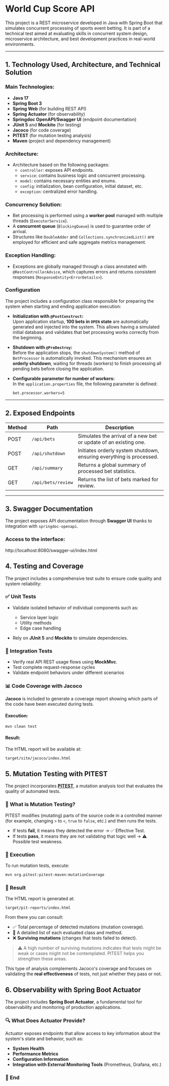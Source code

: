 # World Cup Score API

This project is a REST microservice developed in Java with Spring Boot that simulates concurrent processing of sports event betting. It is part of a technical test aimed at evaluating skills in concurrent system design, microservice architecture, and best development practices in real-world environments.

---

## 1. Technology Used, Architecture, and Technical Solution

### Main Technologies:
- **Java 17**
- **Spring Boot 3**
- **Spring Web** (for building REST API)
- **Spring Actuator** (for observability)
- **Springdoc OpenAPI/Swagger UI** (endpoint documentation)
- **JUnit 5** and **Mockito** (for testing)
- **Jacoco** (for code coverage)
- **PITEST** (for mutation testing analysis)
- **Maven** (project and dependency management)

### Architecture:
- Architecture based on the following packages:
    - `controller`: exposes API endpoints.
    - `service`: contains business logic and concurrent processing.
    - `model`: contains necessary entities and enums.
    - `config`: initialization, bean configuration, initial dataset, etc.
    - `exception`: centralized error handling.

### Concurrency Solution:
- Bet processing is performed using a **worker pool** managed with multiple threads (`ExecutorService`).
- A **concurrent queue** (`BlockingQueue`) is used to guarantee order of arrival.
- Structures like `DoubleAdder` and `Collections.synchronizedList()` are employed for efficient and safe aggregate metrics management.

### Exception Handling:
- Exceptions are globally managed through a class annotated with `@RestControllerAdvice`, which captures errors and returns consistent responses (`ResponseEntity<ErrorDetails>`).

### Configuration
The project includes a configuration class responsible for preparing the system when starting and ending application execution:

- **Initialization with `@PostConstruct`:**  
  Upon application startup, **100 bets in `OPEN` state** are automatically generated and injected into the system. This allows having a simulated initial database and validates that bet processing works correctly from the beginning.

- **Shutdown with `@PreDestroy`:**  
  Before the application stops, the `shutdownSystem()` method of `BetProcessor` is automatically invoked. This mechanism ensures an **orderly shutdown**, waiting for threads (workers) to finish processing all pending bets before closing the application.

- **Configurable parameter for number of workers:**  
  In the `application.properties` file, the following parameter is defined:

  ```properties
  bet.processor.workers=5
  ```

---

## 2. Exposed Endpoints

| Method | Path                    | Description                                                                 |
|--------|------------------------|-----------------------------------------------------------------------------|
| POST   | `/api/bets`            | Simulates the arrival of a new bet or update of an existing one.           |
| POST   | `/api/shutdown`        | Initiates orderly system shutdown, ensuring everything is processed.        |
| GET    | `/api/summary`         | Returns a global summary of processed bet statistics.                       |
| GET    | `/api/bets/review`     | Returns the list of bets marked for review.                                |

---

## 3. Swagger Documentation

The project exposes API documentation through **Swagger UI** thanks to integration with `springdoc-openapi`.

### Access to the interface:
http://localhost:8080/swagger-ui/index.html

## 4. Testing and Coverage

The project includes a comprehensive test suite to ensure code quality and system reliability:

### ✅ Unit Tests

- Validate isolated behavior of individual components such as:
    - Service layer logic
    - Utility methods
    - Edge case handling

- Rely on **JUnit 5** and **Mockito** to simulate dependencies.

### 🔄 Integration Tests

- Verify real API REST usage flows using **MockMvc**.
- Test complete request-response cycles
- Validate endpoint behaviors under different scenarios

### 📊 Code Coverage with Jacoco

**Jacoco** is included to generate a coverage report showing which parts of the code have been executed during tests.

#### Execution:

```bash
mvn clean test
```

#### Result:

The HTML report will be available at:
```bash
target/site/jacoco/index.html
```

## 5. Mutation Testing with PITEST

The project incorporates **[PITEST](https://pitest.org/)**, a mutation analysis tool that evaluates the quality of automated tests.

### 🧬 What is Mutation Testing?

PITEST modifies (mutating) parts of the source code in a controlled manner (for example, changing `>` to `<`, `true` to `false`, etc.) and then runs the tests.

- If tests **fail**, it means they detected the error → ✅ Effective Test.
- If tests **pass**, it means they are not validating that logic well → ⚠️ Possible test weakness.

### 🚀 Execution

To run mutation tests, execute:

```bash
mvn org.pitest:pitest-maven:mutationCoverage
```

### 📂 Result

The HTML report is generated at:
```
target/pit-reports/index.html
```

From there you can consult:

- ✅ Total percentage of detected mutations (mutation coverage).
- 📄 A detailed list of each evaluated class and method.
- ❌ **Surviving mutations** (changes that tests failed to detect).

> ⚠️ A high number of surviving mutations indicates that tests might be weak or cases might not be contemplated. PITEST helps you strengthen these areas.

This type of analysis complements Jacoco's coverage and focuses on validating the **real effectiveness** of tests, not just whether they pass or not.

## 6. Observability with Spring Boot Actuator

The project includes **Spring Boot Actuator**, a fundamental tool for observability and monitoring of production applications.

### 🔍 What Does Actuator Provide?

Actuator exposes endpoints that allow access to key information about the system's state and behavior, such as:

- **System Health**
- **Performance Metrics**
- **Configuration Information**
- **Integration with External Monitoring Tools** (Prometheus, Grafana, etc.)

### 📡 End
